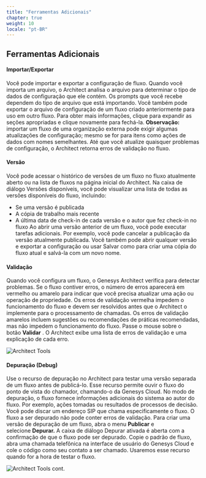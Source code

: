 ```yaml
---
title: "Ferramentas Adicionais"
chapter: true
weight: 10
locale: "pt-BR"
---
```

## Ferramentas Adicionais

#### Importar/Exportar

Você pode importar e exportar a configuração de fluxo. Quando você importa um arquivo, o Architect analisa o arquivo para determinar o tipo de dados de configuração que ele contém. Os prompts que você recebe dependem do tipo de arquivo que está importando. Você também pode exportar o arquivo de configuração de um fluxo criado anteriormente para uso em outro fluxo. Para obter mais informações, clique para expandir as seções apropriadas e clique novamente para fechá-la.
**Observação:** importar um fluxo de uma organização externa pode exigir algumas atualizações de configuração; mesmo se for para itens como ações de dados com nomes semelhantes. Até que você atualize quaisquer problemas de configuração, o Architect retorna erros de validação no fluxo.

#### Versão

Você pode acessar o histórico de versões de um fluxo no fluxo atualmente aberto ou na lista de fluxos na página inicial do Architect. Na caixa de diálogo Versões disponíveis, você pode visualizar uma lista de todas as versões disponíveis do fluxo, incluindo:
* Se uma versão é publicada
* A cópia de trabalho mais recente
* A última data de check-in de cada versão e o autor que fez check-in no fluxo
Ao abrir uma versão anterior de um fluxo, você pode executar tarefas adicionais. Por exemplo, você pode cancelar a publicação da versão atualmente publicada. Você também pode abrir qualquer versão e exportar a configuração ou usar Salvar como para criar uma cópia do fluxo atual e salvá-la com um novo nome.

#### Validação

Quando você configura um fluxo, o Genesys Architect verifica para detectar problemas. Se o fluxo contiver erros, o número de erros aparecerá em vermelho ou amarelo para indicar que você precisa atualizar uma ação ou operação de propriedade. Os erros de validação vermelha impedem o funcionamento do fluxo e devem ser resolvidos antes que o Architect o implemente para o processamento de chamadas. Os erros de validação amarelos incluem sugestões ou recomendações de práticas recomendadas, mas não impedem o funcionamento do fluxo.
Passe o mouse sobre o botão **Validar** . O Architect exibe uma lista de erros de validação e uma explicação de cada erro.

![Architect Tools](/images/Tools.jpg)

#### Depuração (Debug)

Use o recurso de depuração no Architect para testar uma versão separada de um fluxo antes de publicá-lo. Esse recurso permite ouvir o fluxo do ponto de vista do chamador, chamando-o da Genesys Cloud. No modo de depuração, o fluxo fornece informações adicionais do sistema ao autor do fluxo. Por exemplo, ações tomadas ou resultados de processos de decisão. Você pode discar um endereço SIP que chama especificamente o fluxo. O fluxo a ser depurado não pode conter erros de validação.
Para criar uma versão de depuração de um fluxo, abra o menu **Publicar** e selecione **Depurar.** A caixa de diálogo Depurar ativada é aberta com a confirmação de que o fluxo pode ser depurado. Copie o padrão de fluxo, abra uma chamada telefônica na interface de usuário do Genesys Cloud e cole o código como seu contato a ser chamado. Usaremos esse recurso quando for a hora de testar o fluxo.

![Architect Tools cont.](/images/Debug.jpg)
